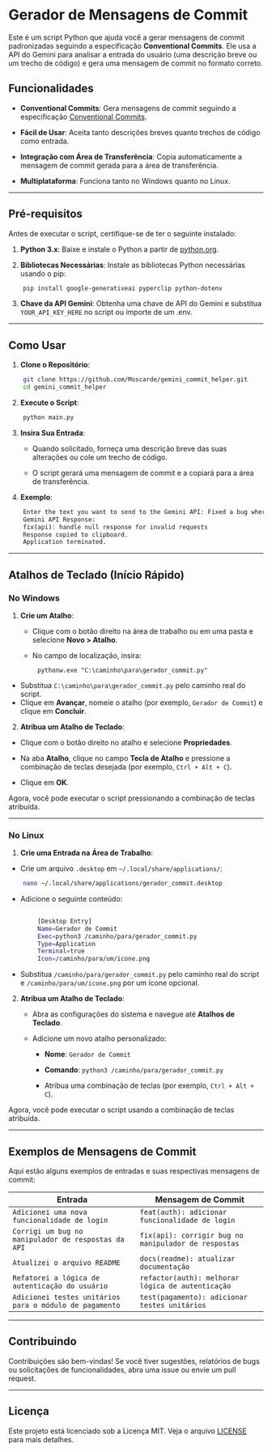 # Gerador de Mensagens de Commit

Este é um script Python que ajuda você a gerar mensagens de commit padronizadas seguindo a especificação **Conventional Commits**. Ele usa a API do Gemini para analisar a entrada do usuário (uma descrição breve ou um trecho de código) e gera uma mensagem de commit no formato correto.

## Funcionalidades

- **Conventional Commits**: Gera mensagens de commit seguindo a especificação [Conventional Commits](https://www.conventionalcommits.org/).
    
- **Fácil de Usar**: Aceita tanto descrições breves quanto trechos de código como entrada.
    
- **Integração com Área de Transferência**: Copia automaticamente a mensagem de commit gerada para a área de transferência.
    
- **Multiplataforma**: Funciona tanto no Windows quanto no Linux.
    

---

## Pré-requisitos

Antes de executar o script, certifique-se de ter o seguinte instalado:

1. **Python 3.x**: Baixe e instale o Python a partir de [python.org](https://www.python.org/).
    
2. **Bibliotecas Necessárias**: Instale as bibliotecas Python necessárias usando o pip:

```bash
    pip install google-generativeai pyperclip python-dotenv
``` 
3. **Chave da API Gemini**: Obtenha uma chave de API do Gemini e substitua `YOUR_API_KEY_HERE` no script ou importe de um .env.
    

---

## Como Usar

1. **Clone o Repositório**:

```bash    
    git clone https://github.com/Moscarde/gemini_commit_helper.git
    cd gemini_commit_helper
```    

2. **Execute o Script**:

```bash    
    python main.py
```    

3. **Insira Sua Entrada**:
    
    - Quando solicitado, forneça uma descrição breve das suas alterações ou cole um trecho de código.
        
    - O script gerará uma mensagem de commit e a copiará para a área de transferência.
        
4. **Exemplo**:

```bash
    Enter the text you want to send to the Gemini API: Fixed a bug where the API returns null for invalid requests.
    Gemini API Response:
    fix(api): handle null response for invalid requests
    Response copied to clipboard.
    Application terminated.
``` 

---

## Atalhos de Teclado (Início Rápido)

### No Windows

1. **Crie um Atalho**:
    
    - Clique com o botão direito na área de trabalho ou em uma pasta e selecione **Novo > Atalho**.
        
    - No campo de localização, insira:
        
```
        pythonw.exe "C:\caminho\para\gerador_commit.py"
```     
- Substitua `C:\caminho\para\gerador_commit.py` pelo caminho real do script.
- Clique em **Avançar**, nomeie o atalho (por exemplo, `Gerador de Commit`) e clique em **Concluir**.
        
2. **Atribua um Atalho de Teclado**:
    
- Clique com o botão direito no atalho e selecione **Propriedades**.
    
- Na aba **Atalho**, clique no campo **Tecla de Atalho** e pressione a combinação de teclas desejada (por exemplo, `Ctrl + Alt + C`).
    
- Clique em **OK**.
        

Agora, você pode executar o script pressionando a combinação de teclas atribuída.

---

### No Linux

1. **Crie uma Entrada na Área de Trabalho**:
    
- Crie um arquivo `.desktop` em `~/.local/share/applications/`:
        
```bash
    nano ~/.local/share/applications/gerador_commit.desktop
```

- Adicione o seguinte conteúdo:
        
```bash
        
        [Desktop Entry]
        Name=Gerador de Commit
        Exec=python3 /caminho/para/gerador_commit.py
        Type=Application
        Terminal=true
        Icon=/caminho/para/um/icone.png
``` 
- Substitua `/caminho/para/gerador_commit.py` pelo caminho real do script e `/caminho/para/um/icone.png` por um ícone opcional.
        
2. **Atribua um Atalho de Teclado**:
    
    - Abra as configurações do sistema e navegue até **Atalhos de Teclado**.
        
    - Adicione um novo atalho personalizado:
        
        - **Nome**: `Gerador de Commit`
            
        - **Comando**: `python3 /caminho/para/gerador_commit.py`
            
        - Atribua uma combinação de teclas (por exemplo, `Ctrl + Alt + C`).
            

Agora, você pode executar o script usando a combinação de teclas atribuída.

---

## Exemplos de Mensagens de Commit

Aqui estão alguns exemplos de entradas e suas respectivas mensagens de commit:

|Entrada|Mensagem de Commit|
|---|---|
|`Adicionei uma nova funcionalidade de login`|`feat(auth): adicionar funcionalidade de login`|
|`Corrigi um bug no manipulador de respostas da API`|`fix(api): corrigir bug no manipulador de respostas`|
|`Atualizei o arquivo README`|`docs(readme): atualizar documentação`|
|`Refatorei a lógica de autenticação do usuário`|`refactor(auth): melhorar lógica de autenticação`|
|`Adicionei testes unitários para o módulo de pagamento`|`test(pagamento): adicionar testes unitários`|

---

## Contribuindo

Contribuições são bem-vindas! Se você tiver sugestões, relatórios de bugs ou solicitações de funcionalidades, abra uma issue ou envie um pull request.

---

## Licença

Este projeto está licenciado sob a Licença MIT. Veja o arquivo [LICENSE](https://LICENSE) para mais detalhes.
